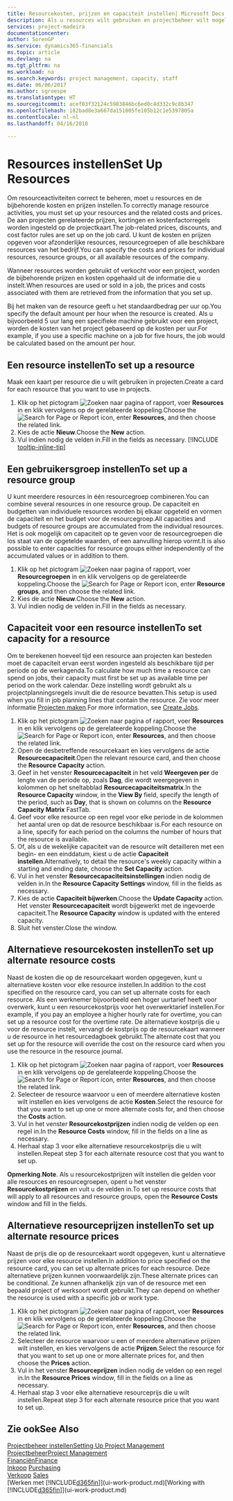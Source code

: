 ```yaml
---
title: Resourcekosten, prijzen en capaciteit instellen| Microsoft Docs
description: Als u resources wilt gebruiken en projectbeheer wilt mogelijk maken, geeft u kosten en prijzen voor afzonderlijke resources of resourcegroepen op en stelt u de resourcecapaciteit in.
services: project-madeira
documentationcenter: 
author: SorenGP
ms.service: dynamics365-financials
ms.topic: article
ms.devlang: na
ms.tgt_pltfrm: na
ms.workload: na
ms.search.keywords: project management, capacity, staff
ms.date: 06/06/2017
ms.author: sgroespe
ms.translationtype: HT
ms.sourcegitcommit: acef03f32124c5983846bc6ed0c4d332c9c8b347
ms.openlocfilehash: 182bad8e3a667da151005fe105b12c1e5397805a
ms.contentlocale: nl-nl
ms.lasthandoff: 04/16/2018

---
```

# <a name="set-up-resources"></a><span data-ttu-id="ef77a-103">Resources instellen</span><span class="sxs-lookup"><span data-stu-id="ef77a-103">Set Up Resources</span></span>
<span data-ttu-id="ef77a-104">Om resourceactiviteiten correct te beheren, moet u resources en de bijbehorende kosten en prijzen instellen.</span><span class="sxs-lookup"><span data-stu-id="ef77a-104">To correctly manage resource activities, you must set up your resources and the related costs and prices.</span></span> <span data-ttu-id="ef77a-105">De aan projecten gerelateerde prijzen, kortingen en kostenfactorregels worden ingesteld op de projectkaart.</span><span class="sxs-lookup"><span data-stu-id="ef77a-105">The job-related prices, discounts, and cost factor rules are set up on the job card.</span></span> <span data-ttu-id="ef77a-106">U kunt de kosten en prijzen opgeven voor afzonderlijke resources, resourcegroepen of alle beschikbare resources van het bedrijf.</span><span class="sxs-lookup"><span data-stu-id="ef77a-106">You can specify the costs and prices for individual resources, resource groups, or all available resources of the company.</span></span>

<span data-ttu-id="ef77a-107">Wanneer resources worden gebruikt of verkocht voor een project, worden de bijbehorende prijzen en kosten opgehaald uit de informatie die u instelt.</span><span class="sxs-lookup"><span data-stu-id="ef77a-107">When resources are used or sold in a job, the prices and costs associated with them are retrieved from the information that you set up.</span></span>

<span data-ttu-id="ef77a-108">Bij het maken van de resource geeft u het standaardbedrag per uur op.</span><span class="sxs-lookup"><span data-stu-id="ef77a-108">You specify the default amount per hour when the resource is created.</span></span> <span data-ttu-id="ef77a-109">Als u bijvoorbeeld 5 uur lang een specifieke machine gebruikt voor een project, worden de kosten van het project gebaseerd op de kosten per uur.</span><span class="sxs-lookup"><span data-stu-id="ef77a-109">For example, if you use a specific machine on a job for five hours, the job would be calculated based on the amount per hour.</span></span>

## <a name="to-set-up-a-resource"></a><span data-ttu-id="ef77a-110">Een resource instellen</span><span class="sxs-lookup"><span data-stu-id="ef77a-110">To set up a resource</span></span>
<span data-ttu-id="ef77a-111">Maak een kaart per resource die u wilt gebruiken in projecten.</span><span class="sxs-lookup"><span data-stu-id="ef77a-111">Create a card for each resource that you want to use in projects.</span></span>

1. <span data-ttu-id="ef77a-112">Klik op het pictogram ![Zoeken naar pagina of rapport](media/ui-search/search_small.png "pictogram Zoeken naar pagina of rapport"), voer **Resources** in en klik vervolgens op de gerelateerde koppeling.</span><span class="sxs-lookup"><span data-stu-id="ef77a-112">Choose the ![Search for Page or Report](media/ui-search/search_small.png "Search for Page or Report icon") icon, enter **Resources**, and then choose the related link.</span></span>
2. <span data-ttu-id="ef77a-113">Kies de actie **Nieuw**.</span><span class="sxs-lookup"><span data-stu-id="ef77a-113">Choose the **New** action.</span></span>
3. <span data-ttu-id="ef77a-114">Vul indien nodig de velden in.</span><span class="sxs-lookup"><span data-stu-id="ef77a-114">Fill in the fields as necessary.</span></span> [!INCLUDE [tooltip-inline-tip](includes/tooltip-inline-tip_md.md)]  

## <a name="to-set-up-a-resource-group"></a><span data-ttu-id="ef77a-115">Een gebruikersgroep instellen</span><span class="sxs-lookup"><span data-stu-id="ef77a-115">To set up a resource group</span></span>
<span data-ttu-id="ef77a-116">U kunt meerdere resources in één resourcegroep combineren.</span><span class="sxs-lookup"><span data-stu-id="ef77a-116">You can combine several resources in one resource group.</span></span> <span data-ttu-id="ef77a-117">De capaciteit en budgetten van individuele resources worden bij elkaar opgeteld en vormen de capaciteit en het budget voor de resourcegroep.</span><span class="sxs-lookup"><span data-stu-id="ef77a-117">All capacities and budgets of resource groups are accumulated from the individual resources.</span></span> <span data-ttu-id="ef77a-118">Het is ook mogelijk om capaciteit op te geven voor de resourcegroepen die los staat van de opgetelde waarden, of een aanvulling hierop vormt.</span><span class="sxs-lookup"><span data-stu-id="ef77a-118">It is also possible to enter capacities for resource groups either independently of the accumulated values or in addition to them.</span></span>

1. <span data-ttu-id="ef77a-119">Klik op het pictogram ![Zoeken naar pagina of rapport](media/ui-search/search_small.png "pictogram Zoeken naar pagina of rapport"), voer **Resourcegroepen** in en klik vervolgens op de gerelateerde koppeling.</span><span class="sxs-lookup"><span data-stu-id="ef77a-119">Choose the ![Search for Page or Report](media/ui-search/search_small.png "Search for Page or Report icon") icon, enter **Resource groups**, and then choose the related link.</span></span>
2. <span data-ttu-id="ef77a-120">Kies de actie **Nieuw**.</span><span class="sxs-lookup"><span data-stu-id="ef77a-120">Choose the **New** action.</span></span>
3. <span data-ttu-id="ef77a-121">Vul indien nodig de velden in.</span><span class="sxs-lookup"><span data-stu-id="ef77a-121">Fill in the fields as necessary.</span></span>

## <a name="to-set-capacity-for-a-resource"></a><span data-ttu-id="ef77a-122">Capaciteit voor een resource instellen</span><span class="sxs-lookup"><span data-stu-id="ef77a-122">To set capacity for a resource</span></span>
<span data-ttu-id="ef77a-123">Om te berekenen hoeveel tijd een resource aan projecten kan besteden moet de capaciteit ervan eerst worden ingesteld als beschikbare tijd per periode op de werkagenda.</span><span class="sxs-lookup"><span data-stu-id="ef77a-123">To calculate how much time a resource can spend on jobs, their capacity must first be set up as available time per period on the work calendar.</span></span> <span data-ttu-id="ef77a-124">Deze instelling wordt gebruikt als u projectplanningsregels invult die de resource bevatten.</span><span class="sxs-lookup"><span data-stu-id="ef77a-124">This setup is used when you fill in job planning lines that contain the resource.</span></span> <span data-ttu-id="ef77a-125">Zie voor meer informatie [Projecten maken](projects-how-create-jobs.md).</span><span class="sxs-lookup"><span data-stu-id="ef77a-125">For more information, see [Create Jobs](projects-how-create-jobs.md).</span></span>

1. <span data-ttu-id="ef77a-126">Klik op het pictogram ![Zoeken naar pagina of rapport](media/ui-search/search_small.png "pictogram Zoeken naar pagina of rapport"), voer **Resources** in en klik vervolgens op de gerelateerde koppeling.</span><span class="sxs-lookup"><span data-stu-id="ef77a-126">Choose the ![Search for Page or Report](media/ui-search/search_small.png "Search for Page or Report icon") icon, enter **Resources**, and then choose the related link.</span></span>
2. <span data-ttu-id="ef77a-127">Open de desbetreffende resourcekaart en kies vervolgens de actie **Resourcecapaciteit**.</span><span class="sxs-lookup"><span data-stu-id="ef77a-127">Open the relevant resource card, and then choose the **Resource Capacity** action.</span></span>
3. <span data-ttu-id="ef77a-128">Geef in het venster **Resourcecapaciteit** in het veld **Weergeven per** de lengte van de periode op, zoals **Dag**, die wordt weergegeven in kolommen op het sneltabblad **Resourcecapaciteitsmatrix**.</span><span class="sxs-lookup"><span data-stu-id="ef77a-128">In the **Resource Capacity** window, in the **View By** field, specify the length of the period, such as **Day**, that is shown on columns on the **Resource Capacity Matrix** FastTab.</span></span>
4. <span data-ttu-id="ef77a-129">Geef voor elke resource op een regel voor elke periode in de kolommen het aantal uren op dat de resource beschikbaar is.</span><span class="sxs-lookup"><span data-stu-id="ef77a-129">For each resource on a line, specify for each period on the columns the number of hours that the resource is available.</span></span>
5. <span data-ttu-id="ef77a-130">Of, als u de wekelijke capaciteit van de resource wilt detailleren met een begin- en een einddatum, kiest u de actie **Capaciteit instellen**.</span><span class="sxs-lookup"><span data-stu-id="ef77a-130">Alternatively, to detail the resource's weekly capacity within a starting and ending date, choose the **Set Capacity** action.</span></span>
6. <span data-ttu-id="ef77a-131">Vul in het venster **Resourcecapaciteitsinstellingen** indien nodig de velden in.</span><span class="sxs-lookup"><span data-stu-id="ef77a-131">In the **Resource Capacity Settings** window, fill in the fields as necessary.</span></span>
7. <span data-ttu-id="ef77a-132">Kies de actie **Capaciteit bijwerken**.</span><span class="sxs-lookup"><span data-stu-id="ef77a-132">Choose the **Update Capacity** action.</span></span> <span data-ttu-id="ef77a-133">Het venster **Resourcecapaciteit** wordt bijgewerkt met de ingevoerde capaciteit.</span><span class="sxs-lookup"><span data-stu-id="ef77a-133">The **Resource Capacity** window is updated with the entered capacity.</span></span>
8. <span data-ttu-id="ef77a-134">Sluit het venster.</span><span class="sxs-lookup"><span data-stu-id="ef77a-134">Close the window.</span></span>

## <a name="to-set-up-alternate-resource-costs"></a><span data-ttu-id="ef77a-135">Alternatieve resourcekosten instellen</span><span class="sxs-lookup"><span data-stu-id="ef77a-135">To set up alternate resource costs</span></span>
<span data-ttu-id="ef77a-136">Naast de kosten die op de resourcekaart worden opgegeven, kunt u alternatieve kosten voor elke resource instellen.</span><span class="sxs-lookup"><span data-stu-id="ef77a-136">In addition to the cost specified on the resource card, you can set up alternate costs for each resource.</span></span> <span data-ttu-id="ef77a-137">Als een werknemer bijvoorbeeld een hoger uurtarief heeft voor overwerk, kunt u een resourcekostprijs voor het overwerktarief instellen.</span><span class="sxs-lookup"><span data-stu-id="ef77a-137">For example, if you pay an employee a higher hourly rate for overtime, you can set up a resource cost for the overtime rate.</span></span> <span data-ttu-id="ef77a-138">De alternatieve kostprijs die u voor de resource instelt, vervangt de kostprijs op de resourcekaart wanneer u de resource in het resourcedagboek gebruikt.</span><span class="sxs-lookup"><span data-stu-id="ef77a-138">The alternate cost that you set up for the resource will override the cost on the resource card when you use the resource in the resource journal.</span></span>

1. <span data-ttu-id="ef77a-139">Klik op het pictogram ![Zoeken naar pagina of rapport](media/ui-search/search_small.png "pictogram Zoeken naar pagina of rapport"), voer **Resources** in en klik vervolgens op de gerelateerde koppeling.</span><span class="sxs-lookup"><span data-stu-id="ef77a-139">Choose the ![Search for Page or Report](media/ui-search/search_small.png "Search for Page or Report icon") icon, enter **Resources**, and then choose the related link.</span></span>  
2. <span data-ttu-id="ef77a-140">Selecteer de resource waarvoor u een of meerdere alternatieve kosten wilt instellen en kies vervolgens de actie **Kosten**.</span><span class="sxs-lookup"><span data-stu-id="ef77a-140">Select the resource for that you want to set up one or more alternate costs for, and then choose the **Costs** action.</span></span>  
3. <span data-ttu-id="ef77a-141">Vul in het venster **Resourcekostprijzen** indien nodig de velden op een regel in.</span><span class="sxs-lookup"><span data-stu-id="ef77a-141">In the **Resource Costs** window, fill in the fields on a line as necessary.</span></span>  
4. <span data-ttu-id="ef77a-142">Herhaal stap 3 voor elke alternatieve resourcekostprijs die u wilt instellen.</span><span class="sxs-lookup"><span data-stu-id="ef77a-142">Repeat step 3 for each alternate resource cost that you want to set up.</span></span>

<span data-ttu-id="ef77a-143">**Opmerking**.</span><span class="sxs-lookup"><span data-stu-id="ef77a-143">**Note**.</span></span> <span data-ttu-id="ef77a-144">Als u resourcekostprijzen wilt instellen die gelden voor alle resources en resourcegroepen, opent u het venster **Resourcekostprijzen** en vult u de velden in.</span><span class="sxs-lookup"><span data-stu-id="ef77a-144">To set up resource costs that will apply to all resources and resource groups, open the **Resource Costs** window and fill in the fields.</span></span>

## <a name="to-set-up-alternate-resource-prices"></a><span data-ttu-id="ef77a-145">Alternatieve resourceprijzen instellen</span><span class="sxs-lookup"><span data-stu-id="ef77a-145">To set up alternate resource prices</span></span>
<span data-ttu-id="ef77a-146">Naast de prijs die op de resourcekaart wordt opgegeven, kunt u alternatieve prijzen voor elke resource instellen.</span><span class="sxs-lookup"><span data-stu-id="ef77a-146">In addition to price specified on the resource card, you can set up alternate prices for each resource.</span></span> <span data-ttu-id="ef77a-147">Deze alternatieve prijzen kunnen voorwaardelijk zijn.</span><span class="sxs-lookup"><span data-stu-id="ef77a-147">These alternate prices can be conditional.</span></span> <span data-ttu-id="ef77a-148">Ze kunnen afhankelijk zijn van of de resource met een bepaald project of werksoort wordt gebruikt.</span><span class="sxs-lookup"><span data-stu-id="ef77a-148">They can depend on whether the resource is used with a specific job or work type.</span></span>

1. <span data-ttu-id="ef77a-149">Klik op het pictogram ![Zoeken naar pagina of rapport](media/ui-search/search_small.png "pictogram Zoeken naar pagina of rapport"), voer **Resources** in en klik vervolgens op de gerelateerde koppeling.</span><span class="sxs-lookup"><span data-stu-id="ef77a-149">Choose the ![Search for Page or Report](media/ui-search/search_small.png "Search for Page or Report icon") icon, enter **Resources**, and then choose the related link.</span></span>
2. <span data-ttu-id="ef77a-150">Selecteer de resource waarvoor u een of meerdere alternatieve prijzen wilt instellen, en kies vervolgens de actie **Prijzen**.</span><span class="sxs-lookup"><span data-stu-id="ef77a-150">Select the resource for that you want to set up one or more alternate prices for, and then choose the **Prices** action.</span></span>
3. <span data-ttu-id="ef77a-151">Vul in het venster **Resourceprijzen** indien nodig de velden op een regel in.</span><span class="sxs-lookup"><span data-stu-id="ef77a-151">In the **Resource Prices** window, fill in the fields on a line as necessary.</span></span>
4. <span data-ttu-id="ef77a-152">Herhaal stap 3 voor elke alternatieve resourceprijs die u wilt instellen.</span><span class="sxs-lookup"><span data-stu-id="ef77a-152">Repeat step 3 for each alternate resource price that you want to set up.</span></span>

## <a name="see-also"></a><span data-ttu-id="ef77a-153">Zie ook</span><span class="sxs-lookup"><span data-stu-id="ef77a-153">See Also</span></span>
[<span data-ttu-id="ef77a-154">Projectbeheer instellen</span><span class="sxs-lookup"><span data-stu-id="ef77a-154">Setting Up Project Management</span></span>](projects-setup-projects.md)  
[<span data-ttu-id="ef77a-155">Projectbeheer</span><span class="sxs-lookup"><span data-stu-id="ef77a-155">Project Management</span></span>](projects-manage-projects.md)  
[<span data-ttu-id="ef77a-156">Financiën</span><span class="sxs-lookup"><span data-stu-id="ef77a-156">Finance</span></span>](finance.md)  
<span data-ttu-id="ef77a-157">[Inkoop](purchasing-manage-purchasing.md)       </span><span class="sxs-lookup"><span data-stu-id="ef77a-157">[Purchasing](purchasing-manage-purchasing.md)       </span></span>  
<span data-ttu-id="ef77a-158">[Verkoop](sales-manage-sales.md)    </span><span class="sxs-lookup"><span data-stu-id="ef77a-158">[Sales](sales-manage-sales.md)    </span></span>  
<span data-ttu-id="ef77a-159">[Werken met [!INCLUDE[d365fin](includes/d365fin_md.md)]](ui-work-product.md)</span><span class="sxs-lookup"><span data-stu-id="ef77a-159">[Working with [!INCLUDE[d365fin](includes/d365fin_md.md)]](ui-work-product.md)</span></span>  

